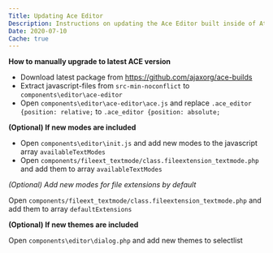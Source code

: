 ```yaml
---
Title: Updating Ace Editor
Description: Instructions on updating the Ace Editor built inside of Atheos
Date: 2020-07-10
Cache: true
---
```


**How to manually upgrade to latest ACE version**

- Download latest package from https://github.com/ajaxorg/ace-builds
- Extract javascript-files from ```src-min-noconflict``` to ```components\editor\ace-editor```
- Open ```components\editor\ace-editor\ace.js``` and replace ```.ace_editor {position: relative;``` to ```.ace_editor {position: absolute;```

**(Optional) If new modes are included**

- Open ```components\editor\init.js``` and add new modes to the javascript array ```availableTextModes```
- Open ```components/fileext_textmode/class.fileextension_textmode.php``` and add them to array ```availableTextModes```

*(Optional) Add new modes for file extensions by default*

Open ```components/fileext_textmode/class.fileextension_textmode.php``` and add them to array ```defaultExtensions```

**(Optional) If new themes are included**

Open ```components\editor\dialog.php``` and add new themes to selectlist